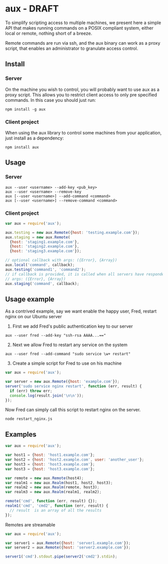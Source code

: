 # aux - DRAFT

To simplify scripting access to multiple machines, we present here a simple API
that makes running commands on a POSIX compliant system, either local or
remote, nothing short of a breeze.

Remote commands are run via ssh, and the aux binary can work as a proxy script,
that enables an administrator to granulate access control.

## Install

### Server

On the machine you wish to control, you will probably want to use aux as a
proxy script. This allows you to restrict client access to only pre specified
commands. In this case you should just run:
```
npm install -g aux
```

### Client project

When using the aux library to control some machines from your application, just
install as a dependency:
```
npm install aux
```

## Usage

### Server

```
aux --user <username> --add-key <pub_key>
aux --user <username> --remove-key
aux [--user <username>] --add-command <command>
aux [--user <username>] --remove-command <command>
```

### Client project

```javascript
var aux = require('aux');

aux.testing = new aux.Remote({host: 'testing.example.com'});
aux.staging = new aux.Remote(
  {host: 'staging1.example.com'},
  {host: 'staging2.example.com'},
  {host: 'staging3.example.com'});

// optional callback with args: ({Error}, {Array})
aux.local('command', callback); 
aux.testing('command1', 'command2');
// if callback is provided, it is called when all servers have responded, with
// args: ({Error}, {Array})
aux.staging('command', callback); 
```

## Usage example

As a contrived example, say we want enable the happy user, Fred, restart nginx
on our Ubuntu server

1. First we add Fred's public authentication key to our server
```
aux --user fred --add-key "ssh-rsa AAAA...=="
```
2. Next we allow Fred to restart any service on the system
```
aux --user fred --add-command "sudo service \w+ restart"
```
3. Create a simple script for Fred to use on his machine

```javascript
var aux = require('aux');

var server = new aux.Remote({host: 'example.com'});
server('sudo service nginx restart', function (err, result) {
  if (err) throw err;
  console.log(result.join('\n\n'));
});
```

Now Fred can simply call this script to restart nginx on the server.
```
node restart_nginx.js
```

## Examples

```javascript
var aux = require('aux');

var host1 = {host: 'host1.example.com'};
var host2 = {host: 'host2.example.com', user: 'another_user'};
var host3 = {host: 'host3.example.com'};
var host3 = {host: 'host3.example.com'};

var remote = new aux.Remote(host4);
var realm1 = new aux.Realm(host1, host2, host3);
var realm2 = new aux.Realm(remote, host3);
var realm3 = new aux.Realm(realm1, realm2);

remote('cmd', function (err, result) {});
realm1('cmd', 'cmd2', function (err, result) {
  // result  is an array of all the results
});
```

Remotes are streamable
```javascript
var aux = require('aux');

var server1 = aux.Remote({host: 'server1.example.com'});
var server2 = aux.Remote({host: 'server2.example.com'});

server1('cmd').stdout.pipe(server2('cmd2').stdin);
```

